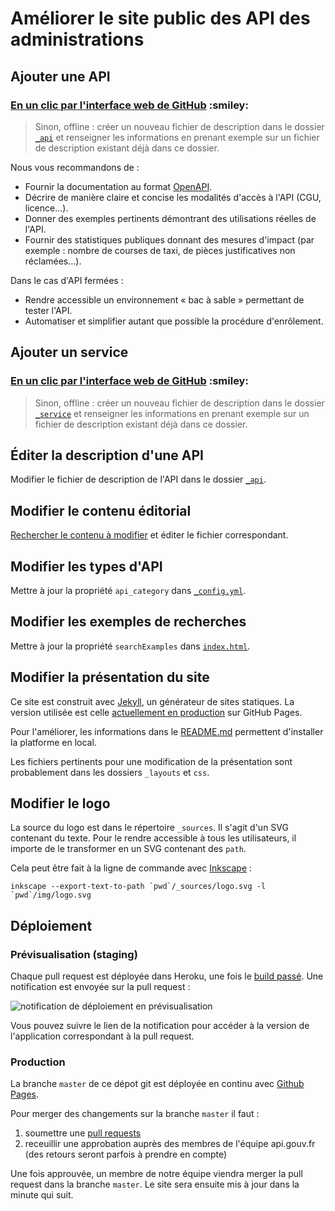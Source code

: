 # Améliorer le site public des API des administrations


## Ajouter une API

### [En un clic par l'interface web de GitHub](https://github.com/betagouv/api.gouv.fr/new/master/_api?filename=_api/nom_api.md&value=---%0Atitle%3A%20Ma%20Super%20API%20%20%23%20nom%20commercial%20de%20l%27API%0Atagline%3A%20Mission%20de%20l%27API%20%20%23%20une%20phrase%20maximum%0Aowner%3A%20DINSIC%20%20%23%20producteur%20de%20l%27API%0Alogo%3A%20logo.svg%20%20%23%20Nom%20du%20fichier%20de%20votre%20logo%20%C3%A0%20placer%20dans%20le%20dossier%20%2Fimg%0Astat%3A%0A%20%20url%3A%20https%3A%2F%2Fma-super-api.fr%2Fstats%20%20%23%20adresse%20%C3%A0%20laquelle%20un%20nombre%20d%27appels%20%C3%A0%20l%27API%20est%20publi%C3%A9%2C%20en%20content-type%20application%2Fjson%0A%20%20label%3A%20Appels%20%20%23%20description%20d%27un%20appel%20%C3%A0%20l%27API%0A%20%20lastXdays%3A%2030%20%20%23%20nombre%20de%20jours%20sur%20lequel%20les%20appels%20%C3%A0%20l%27API%20sont%20comptabilis%C3%A9s%0Aclients%3A%20%20%23%20types%20d%27entit%C3%A9s%20habilit%C3%A9es%20%C3%A0%20utiliser%20l%27API%0A%20%20-%20particuliers%20%20%23%20texte%20libre%20en%20minuscules%0A%20%20-%20entreprises%20%20%23%20ajoutez%20ou%20supprimez%20des%20types%20d%27entit%C3%A9s%0A%20%20-%20collectivit%C3%A9s%0A%20%20-%20minist%C3%A8res%0Apartners%3A%20%20%23%20liste%20de%20co-producteurs%20de%20l%27API%0A%20%20-%20fournisseur%20local%20%20%23%20texte%20libre%0Akeywords%3A%20%23%20utilis%C3%A9%20dans%20la%20recherche%0A%20%20-%20adresse%20%20%23%20texte%20libre%0A%20%20-%20SIRET%0Ascore%3A%0A%20%20detail%3A%0A%20%20%20%20access%3A%0A%20%20%20%20%20%20description%3A%20OUVERT%20sous%20contrat%0A%20%20%20%20%20%20link%3A%20https%3A%2F%2Fma-super-api.fr%2Fregister%20%20%23%20URL%20d%27une%20page%20de%20demande%20d%27acc%C3%A8s%20si%20l%27API%20est%20%C3%A0%20acc%C3%A8s%20restreint%0A%20%20%20%20rate_limiting%3A%0A%20%20%20%20%20%20description%3A%20%7C%0A%20%20%20%20%20%20%20%20%3Cp%3EL%27API%20est%20disponible%20%C3%A0%20hauteur%20de%2020%20appels%20par%20secondes%20et%20par%20jetons%20d%27acc%C3%A8s.%3C%2Fp%3E%0A%20%20%20%20contact%3A%0A%20%20%20%20%20%20link%3A%20contact%40ma-super-api.fr%20%23moyen%20de%20contact%2C%20soit%20un%20mail%2C%20soit%20un%20lien%20vers%20formulaire%20de%20contact%0A%20%20%20%20doc_tech%3A%0A%20%20%20%20%20%20link%3A%20https%3A%2F%2Fma-super-api.fr%2Fspec.yaml%20%23%20URL%20de%20la%20documentation%20au%20format%20OpenAPI%20%3Chttps%3A%2F%2Fgithub.com%2FOAI%2FOpenAPI-Specification%3E%0A%20%20%20%20monitoring%3A%0A%20%20%20%20%20%20link%3A%20https%3A%2F%2Fstatus.ma-super-api.fr%20%20%23%20URL%20d%27une%20page%20qui%20affiche%20le%20statut%0A%20%20%20%20%20%20description%3A%20%7C%0A%20%20%20%20%20%20%20%20%3Cp%3ELa%20DINSIC%20s%E2%80%99engage%20%C3%A0%20ce%20que%20le%20Service%20soit%20accessible%20%C3%A0%2095%25%20et%20la%20DINSIC%20s%E2%80%99engage%20%C3%A0%20am%C3%A9liorer%20progressivement%20ce%20rendement.%3C%2Fp%3E%0A---%0A%0A%23%23%20Description%20de%20l%27API%0A%0ATexte%20libre%20au%20format%20%5BMarkdown%5D(http%3A%2F%2Fricostacruz.com%2Fcheatsheets%2Fmarkdown.html).%0A%0ANe%20pas%20utiliser%20le%20premier%20niveau%20de%20titre%20%60h1%60%20car%20il%20est%20r%C3%A9serv%C3%A9.%0A%0A%23%23%20Rappel%0A%0A-%20%5B%20%5D%20Modifier%20le%20nom%20du%20fichier%20%60nom_api.md%60%20dans%20le%20champ%20ci-dessus.%0A-%20%5B%20%5D%20Cr%C3%A9er%20une%20nouvelle%20branche%20pour%20l%27ajout%20de%20ce%20fichier%2C%20et%20la%20nommer%20du%20m%C3%AAme%20nom%20que%20le%20fichier%20%60nom_api%60.%0A-%20%5B%20%5D%20Ouvrir%20une%20pull%20request%20pour%20valider%20l%27int%C3%A9gration.%0A-%20%5B%20%5D%20Effacer%20ce%20texte%20une%20fois%20que%20vous%20l%27avez%20lu%0A) :smiley:

> Sinon, offline : créer un nouveau fichier de description dans le dossier [`_api`](https://github.com/betagouv/api.gouv.fr/tree/master/_api) et renseigner les informations en prenant exemple sur un fichier de description existant déjà dans ce dossier.

Nous vous recommandons de :

- Fournir la documentation au format [OpenAPI](https://openapis.org/).
- Décrire de manière claire et concise les modalités d'accès à l'API (CGU, licence…).
- Donner des exemples pertinents démontrant des utilisations réelles de l'API.
- Fournir des statistiques publiques donnant des mesures d'impact (par exemple : nombre de courses de taxi, de pièces justificatives non réclamées…).

Dans le cas d'API fermées :

- Rendre accessible un environnement « bac à sable » permettant de tester l'API.
- Automatiser et simplifier autant que possible la procédure d'enrôlement.


## Ajouter un service

### [En un clic par l'interface web de GitHub](https://github.com/betagouv/api.gouv.fr/new/master/_service?filename=_service/nom_service.md&value=---%0d%0atitle%3a+Mon+Super+Service++%23+texte+libre%0d%0alink%3a+https%3a%2f%2fmon-super-service.fr%0d%0adescription%3a+Une+phrase+devrait+suffire+%c3%a0+pr%c3%a9senter+ce+service.+%23+%c3%a9vitez+de+r%c3%a9p%c3%a9ter+le+nom+du+service%2c+il+sera+indiqu%c3%a9+imm%c3%a9diatement+%c3%a0+c%c3%b4t%c3%a9%0d%0aapi%3a++%23+lister+toutes+les+API+r%c3%a9f%c3%a9renc%c3%a9es+dans+api.gouv.fr+et+utilis%c3%a9es+par+le+service%0d%0a+-+G%c3%a9oAPI++%23+utiliser+le+nom+de+l%27API%0d%0ascreenshot%3a+mon-super-service.jpg++%23+nom+de+fichier+relatif+au+dossier+%2fimg%0d%0a---%0d%0a%0d%0a%23%23+Description+du+service%0d%0a%0d%0aTexte+libre+au+format+%5bMarkdown%5d(http%3a%2f%2fricostacruz.com%2fcheatsheets%2fmarkdown.html).%0d%0a%0d%0a%0d%0a%23%23+Rappel%0d%0a%0d%0a-+%5b+%5d+Modifier+le+nom+du+fichier+%60nom_service.md%60+dans+le+champ+ci-dessus.%0d%0a-+%5b+%5d+Cr%c3%a9er+une+nouvelle+branche+pour+l%27ajout+de+ce+fichier%2c+et+la+nommer+du+m%c3%aame+nom+que+le+fichier+%60nom_service%60.%0d%0a-+%5b+%5d+Ouvrir+une+pull+request+pour+valider+l%27int%c3%a9gration.%0d%0a-+%5b+%5d+Effacer+ce+texte+une+fois+que+vous+l%27avez+lu%0d%0a) :smiley:

> Sinon, offline : créer un nouveau fichier de description dans le dossier [`_service`](https://github.com/betagouv/api.gouv.fr/tree/master/_service) et renseigner les informations en prenant exemple sur un fichier de description existant déjà dans ce dossier.


## Éditer la description d'une API

Modifier le fichier de description de l'API dans le dossier [`_api`](https://github.com/betagouv/api.gouv.fr/tree/master/_api).


## Modifier le contenu éditorial

[Rechercher le contenu à modifier](https://github.com/betagouv/api.gouv.fr/search?q=contenu+à+modifier&type=Code) et éditer le fichier correspondant.


## Modifier les types d'API

Mettre à jour la propriété `api_category` dans [`_config.yml`](https://github.com/betagouv/api.gouv.fr/tree/master/_config.yml).

## Modifier les exemples de recherches

Mettre à jour la propriété `searchExamples` dans [`index.html`](https://github.com/betagouv/api.gouv.fr/tree/master/index.html).


## Modifier la présentation du site

Ce site est construit avec [Jekyll](https://jekyllrb.com/), un générateur de sites statiques. La version utilisée est celle [actuellement en production](https://github.com/jekyll/jekyll/issues/4441) sur GitHub Pages.

Pour l'améliorer, les informations dans le [README.md](https://github.com/betagouv/api.gouv.fr/blob/master/README.md) permettent d'installer la platforme en local.

Les fichiers pertinents pour une modification de la présentation sont probablement dans les dossiers `_layouts` et `css`.


## Modifier le logo

La source du logo est dans le répertoire `_sources`. Il s'agit d'un SVG contenant du texte. Pour le rendre accessible à tous les utilisateurs, il importe de le transformer en un SVG contenant des `path`.

Cela peut être fait à la ligne de commande avec [Inkscape](https://inkscape.org/fr/) :

```shell
inkscape --export-text-to-path `pwd`/_sources/logo.svg -l `pwd`/img/logo.svg
```

## Déploiement

### Prévisualisation (staging)

Chaque pull request est déployée dans Heroku, une fois le [build passé](https://circleci.com/gh/betagouv/api.gouv.fr). Une notification est envoyée sur la pull request :

![notification de déploiement en prévisualisation](http://i.imgur.com/7ZuC2Zw.png)

Vous pouvez suivre le lien de la notification pour accéder à la version de l'application correspondant à la pull request.

### Production

La branche `master` de ce dépot git est déployée en continu avec [Github Pages](https://pages.github.com).

Pour merger des changements sur la branche `master` il faut :

1. soumettre une [pull requests](https://guides.github.com/introduction/flow/)
2. receuillir une approbation auprès des membres de l'équipe api.gouv.fr (des retours seront parfois à prendre en compte)

Une fois approuvée, un membre de notre équipe viendra merger la pull request dans la branche `master`. Le site sera ensuite mis à jour dans la minute qui suit.
